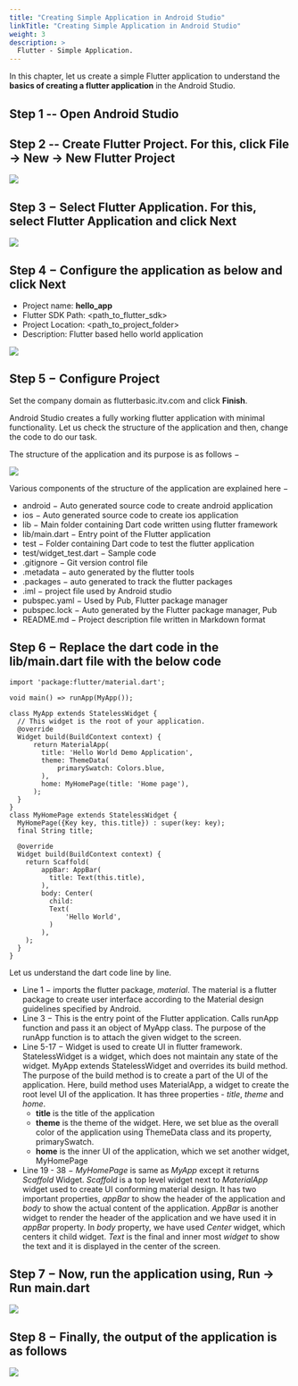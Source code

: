 ```yaml
---
title: "Creating Simple Application in Android Studio"
linkTitle: "Creating Simple Application in Android Studio"
weight: 3
description: >
  Flutter - Simple Application.
---
```


In this chapter, let us create a simple Flutter application to understand the **basics of creating a flutter application** in the Android Studio.

## Step 1 -- Open Android Studio

## Step 2 -- Create Flutter Project. For this, click File → New → New Flutter Project

<img src="new_flutter_project.jpg">

## Step 3 − Select Flutter Application. For this, select Flutter Application and click Next

<img src="flutter_application_next.jpg">

## Step 4 − Configure the application as below and click Next

* Project name: **hello_app**
* Flutter SDK Path: <path_to_flutter_sdk>
* Project Location: <path_to_project_folder>
* Description: Flutter based hello world application

<img src="create-new-flutter-project.png">

## Step 5 − Configure Project

Set the company domain as flutterbasic.itv.com and click **Finish**.

Android Studio creates a fully working flutter application with minimal functionality. Let us check the structure of the application and then, change the code to do our task.

The structure of the application and its purpose is as follows −

<img src="structure_application.jpg">

Various components of the structure of the application are explained here −

* android − Auto generated source code to create android application
* ios − Auto generated source code to create ios application
* lib − Main folder containing Dart code written using flutter framework
* lib/main.dart − Entry point of the Flutter application
* test − Folder containing Dart code to test the flutter application
* test/widget_test.dart − Sample code
* .gitignore − Git version control file
* .metadata − auto generated by the flutter tools
* .packages − auto generated to track the flutter packages
* .iml − project file used by Android studio
* pubspec.yaml − Used by Pub, Flutter package manager
* pubspec.lock − Auto generated by the Flutter package manager, Pub
* README.md − Project description file written in Markdown format

## Step 6 − Replace the dart code in the lib/main.dart file with the below code

```
import 'package:flutter/material.dart';

void main() => runApp(MyApp());

class MyApp extends StatelessWidget {
  // This widget is the root of your application.
  @override
  Widget build(BuildContext context) {
      return MaterialApp(
        title: 'Hello World Demo Application',
        theme: ThemeData(
            primarySwatch: Colors.blue,
        ),
        home: MyHomePage(title: 'Home page'),
      );
  }
}
class MyHomePage extends StatelessWidget {
  MyHomePage({Key key, this.title}) : super(key: key);
  final String title;

  @override
  Widget build(BuildContext context) {
    return Scaffold(
        appBar: AppBar(
          title: Text(this.title),
        ),
        body: Center(
          child:
          Text(
              'Hello World',
          )
        ),
    );
  }
}
```

Let us understand the dart code line by line.

* Line 1 − imports the flutter package, *material*. The material is a flutter package to create user interface according to the Material design guidelines specified by Android.
* Line 3 − This is the entry point of the Flutter application. Calls runApp function and pass it an object of MyApp class. The purpose of the runApp function is to attach the given widget to the screen.
* Line 5-17 − Widget is used to create UI in flutter framework. StatelessWidget is a widget, which does not maintain any state of the widget. MyApp extends StatelessWidget and overrides its build method. The purpose of the build method is to create a part of the UI of the application. Here, build method uses MaterialApp, a widget to create the root level UI of the application. It has three properties - *title*, *theme* and *home*.
  - **title** is the title of the application
  - **theme** is the theme of the widget. Here, we set blue as the overall color of the application using ThemeData class and its property, primarySwatch.
  - **home** is the inner UI of the application, which we set another widget, MyHomePage
* Line 19 - 38 − *MyHomePage* is same as *MyApp* except it returns *Scaffold* Widget. *Scaffold* is a top level widget next to *MaterialApp* widget used to create UI conforming material design. It has two important properties, *appBar* to show the header of the application and *body* to show the actual content of the application. *AppBar* is another widget to render the header of the application and we have used it in *appBar* property. In *body* property, we have used *Center* widget, which centers it child widget. *Text* is the final and inner most *widget* to show the text and it is displayed in the center of the screen.

## Step 7 − Now, run the application using, Run → Run main.dart

<img src="main_dart.jpg">

## Step 8 − Finally, the output of the application is as follows

<img src="home_page.jpg">